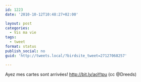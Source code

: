 ```yaml
---
id: 1223
date: '2010-10-12T10:48:27+02:00'

layout: post
categories:
  - Vis ma vie
tags:
  - tweet
format: status
publish_social: no
guid: 'http://tweets.local/?birdsite_tweet=27127068257'

---
```


Ayez mes cartes sont arrivées! http://bit.ly/aoYtpu (cc @Dreeds)